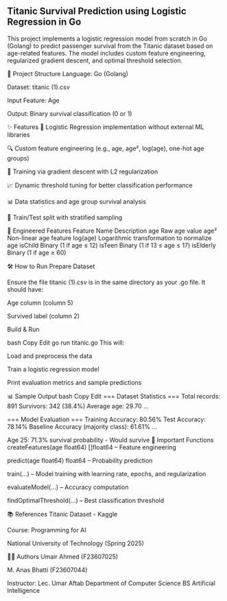 ## Titanic Survival Prediction using Logistic Regression in Go
This project implements a logistic regression model from scratch in Go (Golang) to predict passenger survival from the Titanic dataset based on age-related features. The model includes custom feature engineering, regularized gradient descent, and optimal threshold selection.

📂 Project Structure
Language: Go (Golang)

Dataset: titanic (1).csv

Input Feature: Age

Output: Binary survival classification (0 or 1)

✨ Features
🔢 Logistic Regression implementation without external ML libraries

🔍 Custom feature engineering (e.g., age, age², log(age), one-hot age groups)

🧠 Training via gradient descent with L2 regularization

📈 Dynamic threshold tuning for better classification performance

📊 Data statistics and age group survival analysis

🧪 Train/Test split with stratified sampling

🧪 Engineered Features
Feature Name	Description
age	Raw age value
age²	Non-linear age feature
log(age)	Logarithmic transformation to normalize age
isChild	Binary (1 if age ≤ 12)
isTeen	Binary (1 if 13 ≤ age ≤ 17)
isElderly	Binary (1 if age ≥ 60)

🛠️ How to Run
Prepare Dataset

Ensure the file titanic (1).csv is in the same directory as your .go file. It should have:

Age column (column 5)

Survived label (column 2)

Build & Run

bash
Copy
Edit
go run titanic.go
This will:

Load and preprocess the data

Train a logistic regression model

Print evaluation metrics and sample predictions

📊 Sample Output
bash
Copy
Edit
=== Dataset Statistics ===
Total records: 891
Survivors: 342 (38.4%)
Average age: 29.70
...

=== Model Evaluation ===
Training Accuracy: 80.56%
Test Accuracy: 78.14%
Baseline Accuracy (majority class): 61.61%
...

Age 25: 71.3% survival probability - Would survive
📌 Important Functions
createFeatures(age float64) []float64 – Feature engineering

predict(age float64) float64 – Probability prediction

train(...) – Model training with learning rate, epochs, and regularization

evaluateModel(...) – Accuracy computation

findOptimalThreshold(...) – Best classification threshold

📚 References
Titanic Dataset - Kaggle

Course: Programming for AI

National University of Technology (Spring 2025)

👨‍💻 Authors
Umair Ahmed (F23607025)

M. Anas Bhatti (F23607044)

Instructor: Lec. Umar Aftab
Department of Computer Science
BS Artificial Intelligence
